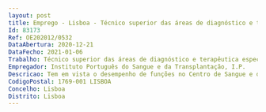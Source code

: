 ```yaml
--- 
layout: post
title: Emprego - Lisboa - Técnico superior das áreas de diagnóstico e terapêutica especialista
Id: 83173
Ref: OE202012/0532
DataAbertura: 2020-12-21
DataFecho: 2021-01-06
Trabalho: Técnico superior das áreas de diagnóstico e terapêutica especialista
Empregador: Instituto Português do Sangue e da Transplantação, I.P.
Descricao: Tem em vista o desempenho de funções no Centro de Sangue e da Transplantação do Lisboa – Área Funcional da Transplantação, o posto de trabalho a ocupar caracteriza se genericamente pelo conteúdo funcional constante do artigo 10.º do Decreto Lei n.º 111 2017, de 31 de agosto, e designadamente a)	Compreensão dos princípios da mediação da resposta imune e do transplante de órgãos b)	Aplicação do sistema major de histocompatibilidade ao transplante c)	Assegurar os estudos laboratoriais de histocompatibilidade. Determinar o perfil imunológico dos recetores de órgãos, tecidos ou células e dos respetivos dadores vivos ou cadáver para a transplantação e “follow up” do pós transplante de órgão tecidos e células d)	Utilização de instrumentação e metodologias clínico laboratoriais especializadas e)	Conhecimento e aplicação da legislação que regula a transplantação renal em contexto de seleção do par dador   recetor f)	Identificar e responder adequadamente aos resultados do controlo de qualidade, reconhecendo os riscos e consequências de erros em resultados de análises clínico laboratoriais.
CodigoPostal: 1769-001 LISBOA
Concelho: Lisboa
Distrito: Lisboa
--- 
```

